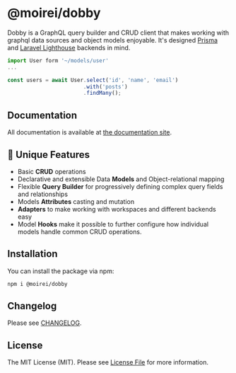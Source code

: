 # @moirei/dobby

Dobby is a GraphQL query builder and CRUD client that makes working with graphql data sources and object models enjoyable. It's designed [Prisma](https://www.prisma.io/) and [Laravel Lighthouse](https://lighthouse-php.com/) backends in mind.

```javascript
import User form '~/models/user'
...

const users = await User.select('id', 'name', 'email')
                        .with('posts')
                        .findMany();
```



## Documentation

All documentation is available at [the documentation site](https://moirei.github.io/dobby).


## :green_heart: Unique Features

- Basic **CRUD** operations
- Declarative and extensible Data **Models** and Object-relational mapping
- Flexible **Query Builder** for progressively defining complex query fields and relationships
- Models **Attributes** casting and mutation
- **Adapters** to make working with workspaces and different backends easy
- Model **Hooks** make it possible to further configure how individual models handle common CRUD operations.


## Installation

You can install the package via npm:

```bash
npm i @moirei/dobby
```

## Changelog

Please see [CHANGELOG](./CHANGELOG.md).

## License

The MIT License (MIT). Please see [License File](LICENSE.md) for more information.
